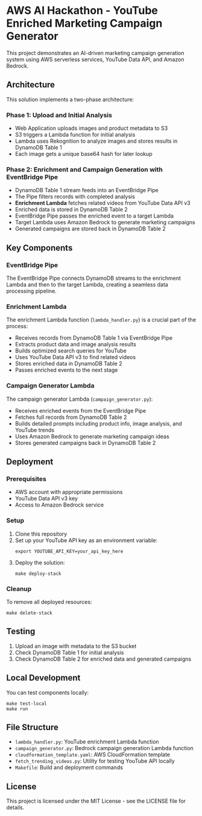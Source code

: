 # AWS AI Hackathon - YouTube Enriched Marketing Campaign Generator

This project demonstrates an AI-driven marketing campaign generation system using AWS serverless services, YouTube Data API, and Amazon Bedrock.

## Architecture

This solution implements a two-phase architecture:

### Phase 1: Upload and Initial Analysis

- Web Application uploads images and product metadata to S3
- S3 triggers a Lambda function for initial analysis
- Lambda uses Rekognition to analyze images and stores results in DynamoDB Table 1
- Each image gets a unique base64 hash for later lookup

### Phase 2: Enrichment and Campaign Generation with EventBridge Pipe

- DynamoDB Table 1 stream feeds into an EventBridge Pipe
- The Pipe filters records with completed analysis
- **Enrichment Lambda** fetches related videos from YouTube Data API v3
- Enriched data is stored in DynamoDB Table 2
- EventBridge Pipe passes the enriched event to a target Lambda
- Target Lambda uses Amazon Bedrock to generate marketing campaigns
- Generated campaigns are stored back in DynamoDB Table 2

## Key Components

### EventBridge Pipe

The EventBridge Pipe connects DynamoDB streams to the enrichment Lambda and then to the target Lambda, creating a seamless data processing pipeline.

### Enrichment Lambda

The enrichment Lambda function (`lambda_handler.py`) is a crucial part of the process:

- Receives records from DynamoDB Table 1 via EventBridge Pipe
- Extracts product data and image analysis results
- Builds optimized search queries for YouTube
- Uses YouTube Data API v3 to find related videos
- Stores enriched data in DynamoDB Table 2
- Passes enriched events to the next stage

### Campaign Generator Lambda

The campaign generator Lambda (`campaign_generator.py`):

- Receives enriched events from the EventBridge Pipe
- Fetches full records from DynamoDB Table 2
- Builds detailed prompts including product info, image analysis, and YouTube trends
- Uses Amazon Bedrock to generate marketing campaign ideas
- Stores generated campaigns back in DynamoDB Table 2

## Deployment

### Prerequisites

- AWS account with appropriate permissions
- YouTube Data API v3 key
- Access to Amazon Bedrock service

### Setup

1. Clone this repository
2. Set up your YouTube API key as an environment variable:
   ```
   export YOUTUBE_API_KEY=your_api_key_here
   ```
3. Deploy the solution:
   ```
   make deploy-stack
   ```

### Cleanup

To remove all deployed resources:

```
make delete-stack
```

## Testing

1. Upload an image with metadata to the S3 bucket
2. Check DynamoDB Table 1 for initial analysis
3. Check DynamoDB Table 2 for enriched data and generated campaigns

## Local Development

You can test components locally:

```
make test-local
make run
```

## File Structure

- `lambda_handler.py`: YouTube enrichment Lambda function
- `campaign_generator.py`: Bedrock campaign generation Lambda function
- `cloudformation_template.yaml`: AWS CloudFormation template
- `fetch_trending_videos.py`: Utility for testing YouTube API locally
- `Makefile`: Build and deployment commands

## License

This project is licensed under the MIT License - see the LICENSE file for details.
